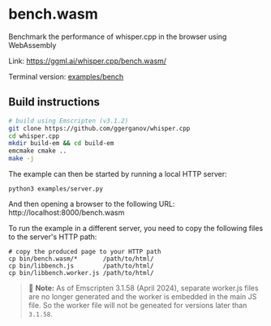 # bench.wasm

Benchmark the performance of whisper.cpp in the browser using WebAssembly

Link: https://ggml.ai/whisper.cpp/bench.wasm/

Terminal version: [examples/bench](/examples/bench)

## Build instructions

```bash
# build using Emscripten (v3.1.2)
git clone https://github.com/ggerganov/whisper.cpp
cd whisper.cpp
mkdir build-em && cd build-em
emcmake cmake ..
make -j
```
The example can then be started by running a local HTTP server:
```console
python3 examples/server.py
```
And then opening a browser to the following URL:
http://localhost:8000/bench.wasm

To run the example in a different server, you need to copy the following files
to the server's HTTP path:
```
# copy the produced page to your HTTP path
cp bin/bench.wasm/*       /path/to/html/
cp bin/libbench.js        /path/to/html/
cp bin/libbench.worker.js /path/to/html/
```

> 📝 **Note:** As of Emscripten 3.1.58 (April 2024), separate worker.js files are no
> longer generated and the worker is embedded in the main JS file. So the worker
> file will not be geneated for versions later than `3.1.58`.
